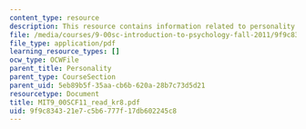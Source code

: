 ```yaml
---
content_type: resource
description: This resource contains information related to personality.
file: /media/courses/9-00sc-introduction-to-psychology-fall-2011/9f9c834321e7c5b6777f17db602245c8_MIT9_00SCF11_read_kr8.pdf
file_type: application/pdf
learning_resource_types: []
ocw_type: OCWFile
parent_title: Personality
parent_type: CourseSection
parent_uid: 5eb89b5f-35aa-cb6b-620a-28b7c73d5d21
resourcetype: Document
title: MIT9_00SCF11_read_kr8.pdf
uid: 9f9c8343-21e7-c5b6-777f-17db602245c8
---
```

